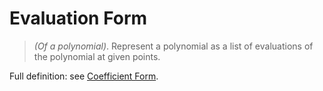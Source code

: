 # Evaluation Form
> *(Of a polynomial)*. Represent a polynomial as a list of evaluations of the polynomial at given points.

Full definition: see [Coefficient Form](def:coefficient_form).